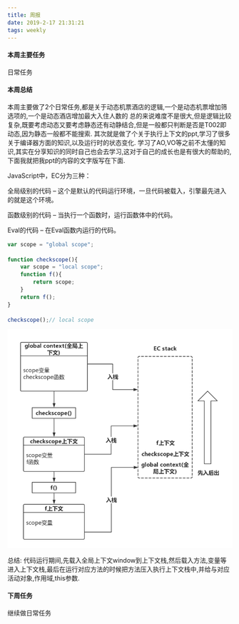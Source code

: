 ```yaml
---
title: 周报
date: 2019-2-17 21:31:21
tags: weekly
---
```


#### 本周主要任务

日常任务

#### 本周总结

本周主要做了2个日常任务,都是关于动态机票酒店的逻辑,一个是动态机票增加筛选项的,一个是动态酒店增加最大入住人数的
总的来说难度不是很大,但是逻辑比较复杂,既要考虑动态又要考虑静态还有动静结合,但是一般都只判断是否是T002即动态,因为静态一般都不能搜索.
其次就是做了个关于执行上下文的ppt,学习了很多关于编译器方面的知识,以及运行时的状态变化.
学习了AO,VO等之前不太懂的知识,其实在分享知识的同时自己也会去学习,这对于自己的成长也是有很大的帮助的,下面我就把我ppt的内容的文字版写在下面.

JavaScript中，EC分为三种：

全局级别的代码 – 这个是默认的代码运行环境，一旦代码被载入，引擎最先进入的就是这个环境。

函数级别的代码 – 当执行一个函数时，运行函数体中的代码。

Eval的代码 – 在Eval函数内运行的代码。

``` javascript
var scope = "global scope";

function checkscope(){
    var scope = "local scope";
    function f(){
        return scope;
    }
    return f();
}

checkscope();// local scope

```

![](../imgs/zxsxw.png)

总结:
代码运行期间,先载入全局上下文window到上下文栈,然后载入方法,变量等进入上下文栈,最后在运行对应方法的时候把方法压入执行上下文栈中,并给与对应活动对象,作用域,this参数.

#### 下周任务

继续做日常任务